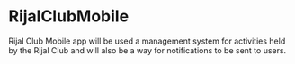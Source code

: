 # RijalClubMobile
Rijal Club Mobile app will be used a management system for activities held by the Rijal Club and will also be a way for notifications to be sent to users.
